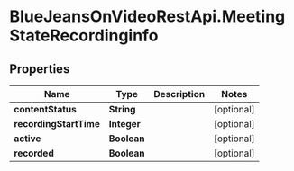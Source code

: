 # BlueJeansOnVideoRestApi.MeetingStateRecordinginfo

## Properties
Name | Type | Description | Notes
------------ | ------------- | ------------- | -------------
**contentStatus** | **String** |  | [optional] 
**recordingStartTime** | **Integer** |  | [optional] 
**active** | **Boolean** |  | [optional] 
**recorded** | **Boolean** |  | [optional] 


